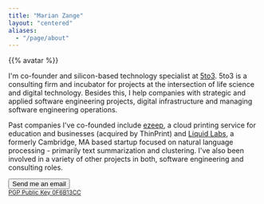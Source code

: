 ```yaml
---
title: "Marian Zange"
layout: "centered"
aliases:
  - "/page/about"
---
```

{{% avatar %}}

I'm co-founder and silicon-based technology specialist at <a href="https://www.5to3.io">5to3</a>. 5to3 is a consulting firm and incubator for projects at the intersection of life science and digital technology. Besides this, I help companies with strategic and applied software engineering projects, digital infrastructure and managing software engineering operations. 

Past companies I've co-founded include <a href="http://www.ezeep.com">ezeep</a>, a cloud printing service for education and businesses (acquired by ThinPrint) and <a href="https://angel.co/liquid-labs">Liquid Labs</a>, a formerly Cambridge, MA based startup focused on natural language processing - primarily text summarization and clustering. I've also been involved in a variety of other projects in both, software engineering and consulting roles.

<a href="mailto:marian@5to3.io"><button class="btn-contact">Send me an email</button></a>
<br><small><a href="https://keybase.io/iopanic/pgp_keys.asc?fingerprint=6999ba15c701813a50d87f779877b5c70f6b13cc">PGP Public Key 0F6B13CC</a></b></small>
